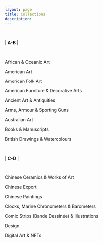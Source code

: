 ```yaml
---
layout: page
title: Collections
description:
---
```


<br>

| **A-B** |

<br>

African & Oceanic Art

American Art

American Folk Art

American Furniture & Decorative Arts

Ancient Art & Antiquities

Arms, Armour & Sporting Guns

Australian Art

Books & Manuscripts

British Drawings & Watercolours

<br>

| **C-D** |

<br>


Chinese Ceramics & Works of Art

Chinese Export

Chinese Paintings

Clocks, Marine Chronometers & Barometers

Comic Strips (Bande Dessinée) & Illustrations

Design

Digital Art & NFTs